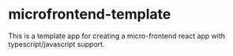 # microfrontend-template
This is a template app for creating a micro-frontend react app with typescript/javascript support.
